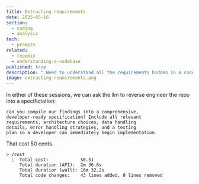 ```yaml
---
title: Extracting requirements
date: 2025-03-16
section:
  - coding
  - analysis
tech:
  - prompts
related:
  - repomix
  - understanding-a-codebase
published: true
description: " Need to understand all the requirements hidden in a codebase? This technique shows how to use LLMs to compile comprehensive specifications from repository analysis for immediate development use."
image: extracting-requirements.png
---
```


In either of these sessions, we can ask the llm to reverse engineer the repo into a specifictation:

```
can you compile our findings into a comprehensive, 
developer-ready specification? Include all relevant 
requirements, architecture choices, data handling 
details, error handling strategies, and a testing 
plan so a developer can immediately begin implementation.
```

That cost 50 cents.

```
> /cost
  ⎿  Total cost:            $0.51
     Total duration (API):  2m 36.6s
     Total duration (wall): 16m 32.2s
     Total code changes:    43 lines added, 0 lines removed
```
